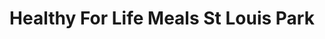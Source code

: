 ---
title: "Healthy For Life Meals St Louis Park"
url: /saint-louis-park/healthy-for-life-meals-st-louis-park/
shop: health food
---